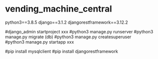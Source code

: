 # vending_machine_central

python3==3.8.5
django==3.1.2
djangorestframework==3.12.2



#django_admin startproject xxx
#python3 manage.py runserver
#python3 manage.py migrate      (db)
#python3 manage.py createsuperuser   
#python3 manage.py startapp xxx

#pip install mysqlclient
#pip install djangorestframework
